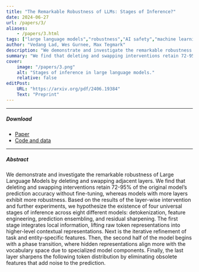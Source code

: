 ```yaml
---
title: "The Remarkable Robustness of LLMs: Stages of Inference?" 
date: 2024-06-27
url: /papers/3/
aliases: 
    - /papers/3.html
tags: ["large language models","robustness","AI safety","machine learning"]
author: "Vedang Lad, Wes Gurnee, Max Tegmark"
description: "We demonstrate and investigate the remarkable robustness of Large Language Models by deleting and swapping adjacent layers."
summary: "We find that deleting and swapping interventions retain 72-95% of the original model’s prediction accuracy without fine-tuning, and hypothesize the existence of four universal stages of inference across eight different models."
cover:
    image: "/papers/3.png"
    alt: "Stages of inference in large language models."
    relative: false
editPost:
    URL: "https://arxiv.org/pdf/2406.19384"
    Text: "Preprint"
---
```


---

##### Download
 
+ [Paper](/papers/3.pdf)
+ [Code and data](https://github.com/vdlad/Remarkable-Robustness-of-LLMs)


---

##### Abstract

We demonstrate and investigate the remarkable robustness of Large Language Models by deleting and swapping adjacent layers. We find that deleting and swapping interventions retain 72-95% of the original model’s prediction accuracy without fine-tuning, whereas models with more layers exhibit more robustness. Based on the results of the layer-wise intervention and further experiments, we hypothesize the existence of four universal stages of inference across eight different models: detokenization, feature engineering, prediction ensembling, and residual sharpening. The first stage integrates local information, lifting raw token representations into higher-level contextual representations. Next is the iterative refinement of task and entity-specific features. Then, the second half of the model begins with a phase transition, where hidden representations align more with the vocabulary space due to specialized model components. Finally, the last layer sharpens the following token distribution by eliminating obsolete features that add noise to the prediction.